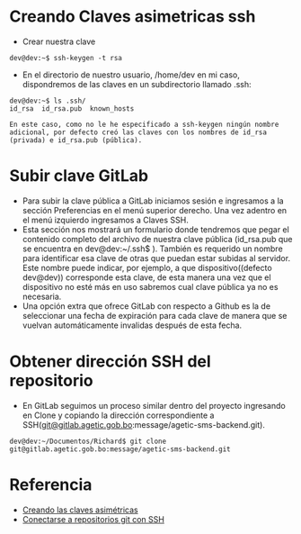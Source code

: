 # Creando Claves asimetricas ssh
- Crear nuestra clave
```console
dev@dev:~$ ssh-keygen -t rsa
```
- En el directorio de nuestro usuario, /home/dev en mi caso, dispondremos de las claves en un subdirectorio llamado .ssh:
```console
dev@dev:~$ ls .ssh/
id_rsa  id_rsa.pub  known_hosts
```
```text
En este caso, como no le he especificado a ssh-keygen ningún nombre adicional, por defecto creó las claves con los nombres de id_rsa (privada) e id_rsa.pub (pública).
```
# Subir clave GitLab
- Para subir la clave pública a GitLab iniciamos sesión e ingresamos a la sección Preferencias en el menú superior derecho. Una vez adentro en el menú izquierdo ingresamos a  Claves SSH.
- Esta sección nos mostrará un formulario donde tendremos que pegar el contenido completo del archivo de nuestra clave pública (id_rsa.pub que se encuentra en dev@dev:~/.ssh$ ). También es requerido un nombre para identificar esa clave de otras que puedan estar subidas al servidor. Este nombre puede indicar, por ejemplo, a que dispositivo((defecto dev@dev)) corresponde esta clave, de esta manera una vez que el dispositivo no esté más en uso sabremos cual clave pública ya no es necesaria.
- Una opción extra que ofrece GitLab con respecto a Github es la de seleccionar una fecha de expiración para cada clave de manera que se vuelvan automáticamente invalidas después de esta fecha.
# Obtener dirección SSH del repositorio
- En GitLab seguimos un proceso similar dentro del proyecto ingresando en Clone y copiando la dirección correspondiente a SSH(git@gitlab.agetic.gob.bo:message/agetic-sms-backend.git).
```console
dev@dev:~/Documentos/Richard$ git clone git@gitlab.agetic.gob.bo:message/agetic-sms-backend.git
```
# Referencia
- [Creando las claves asimétricas](https://juncotic.com/ssh-conectarnos-sin-usar-contrasena/)
- [Conectarse a repositorios git con SSH](https://juncotic.com/repositorios-git-ssh/)

